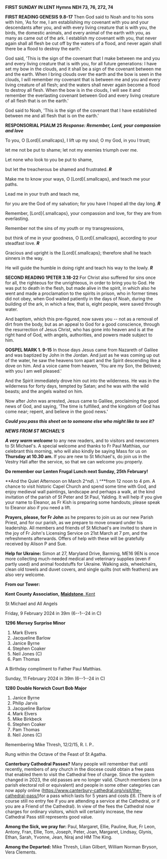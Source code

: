 **FIRST SUNDAY IN LENT Hymns NEH 73, 76, 272, 74**

**FIRST READING GENESIS 9.8-17** Then God said to Noah and to his sons
with him, 'As for me, I am establishing my covenant with you and your
descendants after you, and with every living creature that is with you,
the birds, the domestic animals, and every animal of the earth with you,
as many as came out of the ark. I establish my covenant with you, that
never again shall all flesh be cut off by the waters of a flood, and
never again shall there be a flood to destroy the earth.'

God said, 'This is the sign of the covenant that I make between me and
you and every living creature that is with you, for all future
generations: I have set my bow in the clouds, and it shall be a sign of
the covenant between me and the earth. When I bring clouds over the
earth and the bow is seen in the clouds, I will remember my covenant
that is between me and you and every living creature of all flesh; and
the waters shall never again become a flood to destroy all flesh. When
the bow is in the clouds, I will see it and remember the everlasting
covenant between God and every living creature of all flesh that is on
the earth.'

God said to Noah, 'This is the sign of the covenant that I have
established between me and all flesh that is on the earth.'

**RESPONSORIAL PSALM 25 *Response: Remember, Lord, your compassion and
love***

To you, O [Lord]{.smallcaps}, I lift up my soul; O my God, in you I
trust;

let me not be put to shame; let not my enemies triumph over me.

Let none who look to you be put to shame,

but let the treacherous be shamed and frustrated. ***R***

Make me to know your ways, O [Lord]{.smallcaps}, and teach me your
paths.

Lead me in your truth and teach me,

for you are the God of my salvation; for you have I hoped all the day
long. ***R***

Remember, [Lord]{.smallcaps}, your compassion and love, for they are
from everlasting.

Remember not the sins of my youth or my transgressions,

but think of me in your goodness, O [Lord]{.smallcaps}, according to
your steadfast love. ***R***

Gracious and upright is the [Lord]{.smallcaps}; therefore shall he teach
sinners in the way.

He will guide the humble in doing right and teach his way to the lowly.
***R***

**SECOND READING 1PETER 3.18-22** For Christ also suffered for sins once
for all, the righteous for the unrighteous, in order to bring you to
God. He was put to death in the flesh, but made alive in the spirit, in
which also he went and made a proclamation to the spirits in prison, who
in former times did not obey, when God waited patiently in the days of
Noah, during the building of the ark, in which a few, that is, eight
people, were saved through water.

And baptism, which this pre-figured, now saves you -- not as a removal
of dirt from the body, but as an appeal to God for a good conscience,
through the resurrection of Jesus Christ, who has gone into heaven and
is at the right hand of God, with angels, authorities, and powers made
subject to him.

**GOSPEL MARK 1. 9-15** In those days Jesus came from Nazareth of
Galilee and was baptized by John in the Jordan. And just as he was
coming up out of the water, he saw the heavens torn apart and the Spirit
descending like a dove on him. And a voice came from heaven, 'You are my
Son, the Beloved; with you I am well pleased.'

And the Spirit immediately drove him out into the wilderness. He was in
the wilderness for forty days, tempted by Satan; and he was with the
wild beasts; and the angels waited on him.

Now after John was arrested, Jesus came to Galilee, proclaiming the good
news of God, and saying, 'The time is fulfilled, and the kingdom of God
has come near; repent, and believe in the good news.'

***Could you pass this sheet on to someone else who might like to see
it?***

***NEWS FROM ST MICHAEL\'S***

***A very warm welcome*** to any new readers, and to visitors and
newcomers to St Michael\'s. A special welcome and thanks to Fr Paul
Matthias, our celebrant this morning, who will also kindly be saying
Mass for us on **Thursday at 10.30 am.** If you are new to St
Michael\'s, do join us in the Vestry Hall after the service, so that we
can welcome you properly.

**Do remember our Lenten Frugal Lunch next Sunday, 25th February!**

**And the Quiet Afternoon on March 2^nd\ .\ ^**from 12 noon to 4 pm. A
chance to visit historic Capel Church and spend some time with God, and
enjoy medieval wall paintings, landscape and perhaps a walk, at the kind
invitation of the parish of St Peter and St Paul, Yalding. It will help
if you give your name to Eleanor, as Fr Kish is preparing some handouts;
please speak to Eleanor also if you need a lift.

**Prayers, please, for Fr John** as he prepares to join us as our new
Parish Priest, and for our parish, as we prepare to move onward under
his leadership. All members and friends of St Michael\'s are invited to
share in the joy of Fr John\'s Licensing Service on 21st March at 7
pm, and the refreshments afterwards. Offers of help with these will be
gratefully received by Alison P and Sue.

**Help for Ukraine:** Simon at 27, Maryland Drive, Barming, ME16 9EN is
once more collecting much-needed medical and veterinary supplies (even
if partly used) and animal foodstuffs for Ukraine. Walking aids,
wheelchairs, clean old towels and duvet covers, and single quilts (not
with feathers) are also very welcome.

**From our Tower:**

**Kent County Association,** [**Maidstone**,
Kent](https://dove.cccbr.org.uk/tower/12644#_blank)

St Michael and All Angels

Friday, 9 February 2024 in 39m (6--1--24 in C)

**1296** **Mersey Surprise Minor**

1. Mark Elvers
2. Jacqueline Barlow
3. Janice Byrne
4. Stephen Coaker
5. Neil Jones (C)
6. Pam Thomas

A Birthday compliment to Father Paul Matthias.

Sunday, 11 February 2024 in 39m (6--1--24 in C)

**1280** **Double Norwich Court Bob Major**

1. Janice Byrne
2. Philip Jarvis
3. Jacqueline Barlow
4. Mark Elvers
5. Mike Birkbeck
6. Stephen Coaker
7. Pam Thomas
8. Neil Jones (C)

Remembering Mike Thresh, 12/2/15, R. I. P..

Rung within the Octave of the Feast of St Agatha.

**Canterbury Cathedral Passes?** Many people will remember that until
recently, members of any church in the diocese could obtain a free pass
that enabled them to visit the Cathedral free of charge. Since the
system changed in 2023, the old passes are no longer valid. Church
members (on a parish electoral roll or equivalent) and people in some
other categories can now apply online
(https://www.canterbury-cathedral.org/visit/the-cathedral-pass/)for a
pass which lasts for 5 years and costs £6. (There is of course still no
entry fee if you are attending a service at the Cathedral, or if you are
a Friend of the Cathedral). In view of the fees the Cathedral now
charges for ordinary visitors, which will certainly increase, the new
Cathedral Pass still represents good value.

**Among the Sick, we pray for:** Paul, Margaret, Ellie, Pauline, Rue, Fr
Leon, Antony, Fran, Ellie, Tom, Joseph, Peter, Joan, Margaret, Lindsay,
Glynis, Ethan, Sarah, Yvonne, Jean, Niraj and HM The King.

**Among the Departed:** Mike Thresh, Lilian Gilbert, William Norman
Bryson, Vera Clements.

